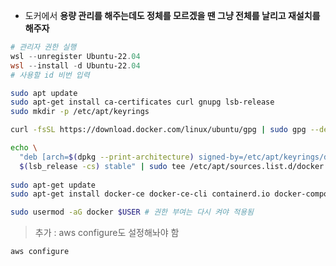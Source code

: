 - 도커에서 **용량 관리를 해주는데도 정체를 모르겠을 땐 그냥 전체를 날리고 재설치를 해주자**

```powershell
# 관리자 권한 실행
wsl --unregister Ubuntu-22.04
wsl --install -d Ubuntu-22.04
# 사용할 id 비번 입력
```

```sh
sudo apt update
sudo apt-get install ca-certificates curl gnupg lsb-release
sudo mkdir -p /etc/apt/keyrings

curl -fsSL https://download.docker.com/linux/ubuntu/gpg | sudo gpg --dearmor -o /etc/apt/keyrings/docker.gpg

echo \
  "deb [arch=$(dpkg --print-architecture) signed-by=/etc/apt/keyrings/docker.gpg] https://download.docker.com/linux/ubuntu \
  $(lsb_release -cs) stable" | sudo tee /etc/apt/sources.list.d/docker.list > /dev/null
  
sudo apt-get update
sudo apt-get install docker-ce docker-ce-cli containerd.io docker-compose-plugin awscli

sudo usermod -aG docker $USER # 권한 부여는 다시 켜야 적용됨
```

> 추가 : aws configure도 설정해놔야 함
```sh
aws configure
```